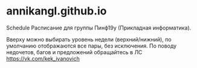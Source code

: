 # annikangl.github.io
Schedule
Расписание для группы Пинф19у (Прикладная информатика). 

Вверху можно выбирать уровень недели (верхний/нижний), по умолчанию отображаются все пары, без исключения.
По поводу недочетов, багов и предложений обращайтесь в ЛС https://vk.com/kek_ivanovich
